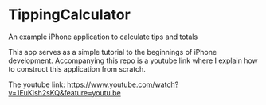 # TippingCalculator
An example iPhone application to calculate tips and totals

This app serves as a simple tutorial to the beginnings of iPhone development.
Accompanying this repo is a youtube link where I explain how to construct this application from scratch. 

The youtube link: https://www.youtube.com/watch?v=1EuKish2sKQ&feature=youtu.be
